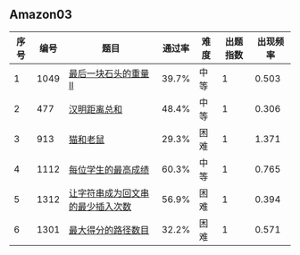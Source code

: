## Amazon03

| 序号 | 编号 | 题目                                                         | 通过率 | 难度 | 出题指数 | 出现频率 |
| ---- | ---- | ------------------------------------------------------------ | ------ | ---- | -------- | -------- |
| 1    | 1049 | [最后一块石头的重量 II](https://leetcode-cn.com/problems/last-stone-weight-ii/) | 39.7%  | 中等 | 1        | 0.503    |
| 2    | 477  | [汉明距离总和](https://leetcode-cn.com/problems/total-hamming-distance/) | 48.4%  | 中等 | 1        | 0.306    |
| 3    | 913  | [猫和老鼠](https://leetcode-cn.com/problems/cat-and-mouse/)  | 29.3%  | 困难 | 1        | 1.371    |
| 4    | 1112 | [每位学生的最高成绩](https://leetcode-cn.com/problems/highest-grade-for-each-student/) | 60.3%  | 中等 | 1        | 0.765    |
| 5    | 1312 | [让字符串成为回文串的最少插入次数](https://leetcode-cn.com/problems/minimum-insertion-steps-to-make-a-string-palindrome/) | 56.9%  | 困难 | 1        | 0.394    |
| 6    | 1301 | [最大得分的路径数目](https://leetcode-cn.com/problems/number-of-paths-with-max-score/) | 32.2%  | 困难 | 1        | 0.571    |